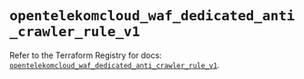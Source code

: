 # `opentelekomcloud_waf_dedicated_anti_crawler_rule_v1`

Refer to the Terraform Registry for docs: [`opentelekomcloud_waf_dedicated_anti_crawler_rule_v1`](https://registry.terraform.io/providers/opentelekomcloud/opentelekomcloud/1.36.12/docs/resources/waf_dedicated_anti_crawler_rule_v1).
